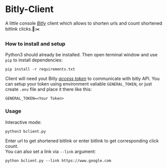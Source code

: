 # Bitly-Client
A little console [*Bitly*](https://app.bitly.com) client which allows to shorten urls and count shortened bitlink clicks.:link::scissors:  
  

### How to install and setup
Python3 should already be installed. Then open terminal window and use `pip` to install dependencies:  
```
pip install -r requirements.txt
```
Client will need yout Bitly [*access token*](https://app.bitly.com/settings/api) to communicate with bitly API. You can setup your token using environment valiable `GENERAL_TOKEN`, or just create `.env` file and place it there like this:  
```
GENERAL_TOKEN=<Your Token>
```

### Usage
Interactive mode:  
```
python3 bclient.py
```
Enter url to get shortened bitlink or enter bitlink to get corresponding click count.  
You can also set a link via `--link` argument:  
```
python bclient.py --link https://www.google.com
```

